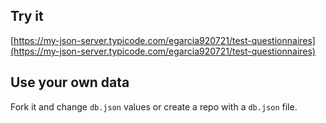 ## Try it

[https://my-json-server.typicode.com/egarcia920721/test-questionnaires](https://my-json-server.typicode.com/egarcia920721/test-questionnaires)

## Use your own data

Fork it and change `db.json` values or create a repo with a `db.json` file.
